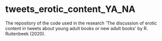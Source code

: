 # tweets_erotic_content_YA_NA
The repository of the code used in the research 'The discussion of erotic content in tweets about young adult books or new adult books' by R. Ruitenbeek (2020).
